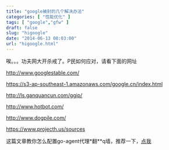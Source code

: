```yaml
---
title: "google被封的几个解决办法"
categories: [ "性能优化" ]
tags: [ "google","gfw" ]
draft: false
slug: "higoogle"
date: "2014-06-13 08:03:00"
url: "higoogle.html"
---
```


唉。。。功夫网大开杀戒了。P民如何应对，请看下面的网址

http://www.googlestable.com/

https://s3-ap-southeast-1.amazonaws.com/google.cn/index.html

http://ls.ganquancun.com/ggip/

http://www.hotbot.com/

http://www.dogpile.com/

https://www.projecth.us/sources

 

这篇文章教你怎么配置go-agent代理*翻**q墙，推荐一下，[点我][1]


  [1]: https://blog.phpgao.com/ga.html